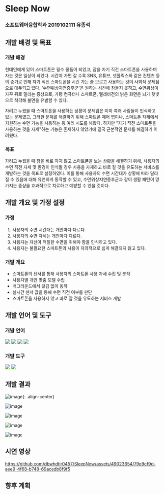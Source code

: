 # Sleep Now
### 소프트웨어융합학과 2019102111 유종석
## 개발 배경 및 목표
### 개발 배경
현대인에게 있어 스마트폰은 필수 물품이 되었고, 잠을 자기 직전 스마트폰을 사용하며 자는 것은 일상이 되었다. 시간이 가면 갈 수록 SNS, 유튜브, 넷플릭스와 같은 컨텐츠 등의 증가로 인해 자기 직전 스마트폰을 시간 가는 줄 모르고 사용하는 것이 사회적 문제점으로 대두되고 있다. '수면위상지연증후군'은 원하는 시간에 잠들지 못하고, 수면위상이 자꾸 뒤로 밀리는 증상으로, 가령 컴퓨터나 스마트폰, 텔레비전의 밝은 화면은 뇌가 햇빛으로 착각해 불면을 유발할 수 있다.

자려고 누웠을 때 스마트폰을 사용하는 상황이 문제임은 이미 여러 사람들이 인식하고 있는 문제였고, 그러한 문제를 해결하기 위해 스마트폰 제어 앱이나, 스마트폰 자체에서 지원하는 수면 기능을 사용하는 등 여러 시도를 해왔다. 하지만 "자기 직전 스마트폰을 사용하는 것을 자제"하는 기능은 존재하지 않았기에 결국 근본적인 문제를 해결하기 어려웠다.
### 목표
자려고 누웠을 때 잠을 바로 자지 않고 스마트폰을 보는 상황을 해결하기 위해, 사용자의 수면 직전 자세 및 환경이 인식될 경우 사용을 자제하고 바로 잘 것을 유도하는 서비스를 개발하는 것을 목표로 설정하였다. 이를 통해 사용자의 수면 시간대가 상황에 따라 달라질 수 있음에 대해 유연하게 동작할 수 있고, 수면위상지연증후군과 같이 생활 패턴이 망가지는 증상을 효과적으로 치료하고 예방할 수 있을 것이다.
## 개발 개요 및 가정 설정
### 가정
1. 사용자의 수면 시간대는 개인마다 다르다.
2. 사용자의 수면 자세는 개인마다 다르다.
3. 사용자는 자신이 적절한 수면을 취해야 함을 인식하고 있다.
4. 사용자는 불필요한 스마트폰의 사용이 자의적으로 쉽게 해결되지 않고 있다.
### 개발 개요
- 스마트폰의 센서를 통해 사용자의 스마트폰 사용 자세 수집 및 분석
- 사용자별 개인 맞춤 모델 수립
- 백그라운드에서 끊김 없이 동작
- 실시간 센서 값을 통해 수면 직전 여부를 판단
- 스마트폰을 사용하지 않고 바로 잘 것을 유도하는 서비스 개발
## 개발 언어 및 도구
### 개발 언어
<img src="https://img.shields.io/badge/HTML5-orange?style=flat&logo=HTML5&logoColor=white"/> <img src="https://img.shields.io/badge/CSS3-blue?style=flat&logo=CSS3&logoColor=white"/> <img src="https://img.shields.io/badge/javascript-yellow?style=flat&logo=javascript&logoColor=white"/> <img src="https://img.shields.io/badge/React Native-blue?style=flat&logo=React&logoColor=white"/>
### 개발 도구
<img src="https://img.shields.io/badge/Firebase-yellow?style=flat&logo=Firebase&logoColor=white"/> <img src="https://img.shields.io/badge/VSCode-blue?style=flat&logo=Visual Studio Code&logoColor=white"/>

## 개발 결과
![image](https://github.com/dbwhdtjr0457/SleepNow/assets/49023654/88da728f-50d2-4a57-a2dd-8febd7eb8191){: .align-center}

![image](https://github.com/dbwhdtjr0457/SleepNow/assets/49023654/3fc2a90a-6701-4323-a4f3-36e7dfa84506)

![image](https://github.com/dbwhdtjr0457/SleepNow/assets/49023654/7afed38d-5a0d-4ce1-a31a-0658d599e0c9)

![image](https://github.com/dbwhdtjr0457/SleepNow/assets/49023654/64584de1-1356-4e23-a363-c84fc7673c57)

![image](https://github.com/dbwhdtjr0457/SleepNow/assets/49023654/362403b6-6613-40aa-a6d7-1fd4a469828e)



## 시연 영상

https://github.com/dbwhdtjr0457/SleepNow/assets/49023654/79e9cf9d-aee9-4f68-b748-69acedb8f9f5

## 향후 계획

